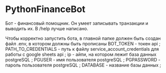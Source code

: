 # PythonFinanceBot
Бот - финансовый помощник. Он умеет записывать транзакции и выводить их. В /help лучше написано.


Чтобы корректно запустить бота, в главной папке должен быть создан файл .env, в котором должны быть прописаны
BOT_TOKEN - токен api ;
PATH_TO_CREDENTIALS - путь к файлу service_account_credentials для работы с google sheets api ;
ip - айпи, на котором лежит база данных postgreSQL ;
PGUSER - имя пользователя postgreSQL ;
PGPASSWORD - пароль пользователя postgreSQL ;
DATABASE - название базы данных ;
